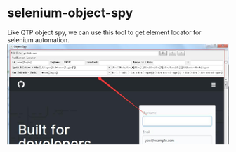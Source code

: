 # selenium-object-spy

Like QTP object spy, we can use this tool to get element locator for selenium automation.
![Alt Text](https://github.com/yongfeiuall/selenium-object-spy/blob/master/using-screen.jpg)
